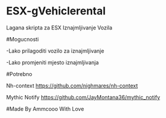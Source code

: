 # ESX-gVehiclerental
Lagana skripta za ESX Iznajmljivanje Vozila



#Mogucnosti

-Lako prilagoditi vozilo za iznajmljivanje

-Lako promjeniti mjesto iznajmljivanja



#Potrebno

Nh-context https://github.com/nighmares/nh-context

Mythic Notify https://github.com/JayMontana36/mythic_notify




#Made By Ammcooo With Love
